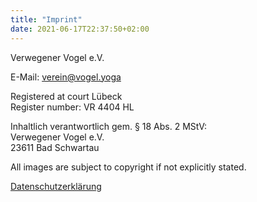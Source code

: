 ```yaml
---
title: "Imprint"
date: 2021-06-17T22:37:50+02:00
---
```



Verwegener Vogel e.V.  

E-Mail: verein@vogel.yoga
  
Registered at court Lübeck  
Register number: VR 4404 HL

Inhaltlich verantwortlich gem. § 18 Abs. 2 MStV:  
Verwegener Vogel e.V.  
23611 Bad Schwartau  

All images are subject to copyright if not explicitly stated. 

[Datenschutzerklärung](../datenschutz)
